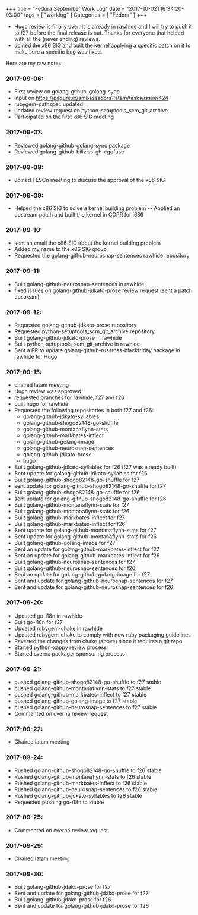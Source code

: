 +++
title = "Fedora September Work Log"
date = "2017-10-02T16:34:20-03:00"
tags = [ "worklog" ]
Categories = [ "Fedora" ]
+++

- Hugo review is finally over. It is already in rawhide and I will try to push it
to f27 before the final release is out. Thanks for everyone that helped with
all the (never ending) reviews.
- Joined the x86 SIG and built the kernel applying a specific patch on it to
  make sure a specific bug was fixed.

Here are my raw notes:

### 2017-09-06:
- First review on golang-github-golang-sync
- input on https://pagure.io/ambassadors-latam/tasks/issue/424
- rubygem-pathspec updated
- updated review request on python-setuptools_scm_git_archive
- Participated on the first x86 SIG meeting

### 2017-09-07:
- Reviewed golang-github-golang-sync package
- Reviewed golang-github-billziss-gh-cgofuse

### 2017-09-08:
- Joined FESCo meeting to discuss the approval of the x86 SIG

### 2017-09-09:
- Helped the x86 SIG to solve a kernel building problem
  -- Applied an upstream patch and built the kernel in COPR for i686

### 2017-09-10:
- sent an email the x86 SIG about the kernel building problem
- Added my name to the x86 SIG group
- Requested the golang-github-neurosnap-sentences rawhide repository

### 2017-09-11:
- Built golang-github-neurosnap-sentences in rawhide
- fixed issues on golang-github-jdkato-prose review request (sent a patch upstream)

### 2017-09-12:
- Requested golang-github-jdkato-prose repository
- Requested python-setuptools_scm_git_archive repository
- Built golang-github-jdkato-prose in rawhide
- Built python-setuptools_scm_git_archive in rawhide
- Sent a PR to update golang-github-russross-blackfriday package in rawhide for Hugo

### 2017-09-15:
- chaired latam meeting
- Hugo review was approved.
- requested branches for rawhide, f27 and f26
- built hugo for rawhide
- Requested the following repositories in both f27 and f26:
  - golang-github-jdkato-syllables
  - golang-github-shogo82148-go-shuffle
  - golang-github-montanaflynn-stats
  - golang-github-markbates-inflect
  - golang-github-golang-image
  - golang-github-neurosnap-sentences
  - golang-github-jdkato-prose
  - hugo
- Built golang-github-jdkato-syllables for f26 (f27 was already built)
- Sent update for golang-github-jdkato-syllables for f26
- Built golang-github-shogo82148-go-shuffle for f27
- sent update for golang-github-shogo82148-go-shuffle for f27
- Built golang-github-shogo82148-go-shuffle for f26
- sent update for golang-github-shogo82148-go-shuffle for f26
- Built golang-github-montanaflynn-stats for f27
- Built golang-github-montanaflynn-stats for f26
- Built golang-github-markbates-inflect for f27
- Built golang-github-markbates-inflect for f26
- Sent update for golang-github-montanaflynn-stats for f27
- Sent update for golang-github-montanaflynn-stats for f26
- Built golang-github-golang-image for f27
- Sent an update for golang-github-markbates-inflect for f27
- Sent an update for golang-github-markbates-inflect for f26
- Built golang-github-neurosnap-sentences for f27
- Built golang-github-neurosnap-sentences for f26
- Sent an update for golang-github-golang-image for f27
- Sent and update for golang-github-neurosnap-sentences for f27
- Sent and update for golang-github-neurosnap-sentences for f26

### 2017-09-20:
- Updated go-i18n in rawhide
- Built go-i18n for f27
- Updated rubygem-chake in rawhide
- Updated rubygem-chake to comply with new ruby packaging guidelines
- Reverted the changes from chake (above) since it requires a git repo
- Started python-xappy review process
- Started cverna packager sponsoring process

### 2017-09-21:
- pushed golang-github-shogo82148-go-shuffle to f27 stable
- pushed golang-github-montanaflynn-stats to f27 stable
- pushed golang-github-markbates-inflect to f27 stable
- pushed golang-github-golang-image to f27 stable
- pushed golang-github-neurosnap-sentences to f27 stable
- Commented on cverna review request

### 2017-09-22:
- Chaired latam meeting

### 2017-09-24:
- Pushed golang-github-shogo82148-go-shuffle to f26 stable
- Pushed golang-github-montanaflynn-stats to f26 stable
- Pushed golang-github-markbates-inflect to f26 stable
- Pushed golang-github-neurosnap-sentences to f26 stable
- Pushed golang-github-jdkato-syllables to f26 stable
- Requested pushing go-i18n to stable

### 2017-09-25:
- Commented on cverna review request

### 2017-09-29:
- Chaired latam meeting

### 2017-09-30:
- Built golang-github-jdako-prose for f27
- Sent and update for golang-github-jdako-prose for f27
- Built golang-github-jdako-prose for f26
- Sent and update for golang-github-jdako-prose for f26
